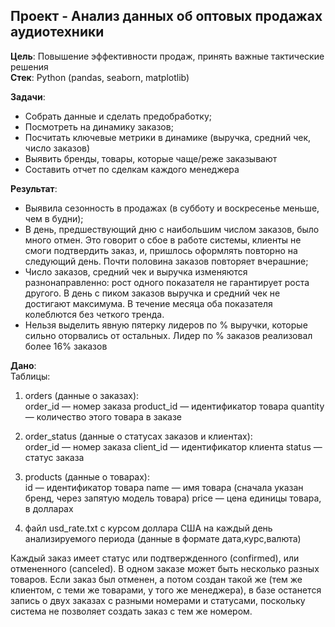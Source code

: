 ## Проект - Анализ данных об оптовых продажах аудиотехники

 **Цель**:  Повышение эффективности продаж, принять важные тактические решения  
 **Стек**: Python (pandas, seaborn, matplotlib)    
 
**Задачи**:   
- Собрать данные и сделать предобработку;
- Посмотреть на динамику заказов;
- Посчитать ключевые метрики в динамике (выручка, средний чек, число заказов)
- Выявить бренды, товары, которые чаще/реже заказывают
- Составить отчет по сделкам каждого менеджера

**Результат**:
- Выявила сезонность в продажах (в субботу и воскресенье меньше, чем в будни);
- В день, предшествующий дню с наибольшим числом заказов, было много отмен. Это говорит о сбое в работе системы, клиенты не смоги подтвердить заказ, и, пришлось оформлять  повторно на следующий день. Почти половина заказов повторяет вчерашние;
- Число заказов, средний чек и выручка изменяются разнонаправленно: рост одного показателя не гарантирует роста другого. В день с пиком заказов выручка и средний чек не достигают максимума. В течение месяца оба показателя колеблются без четкого тренда.
- Нельзя выделить явную пятерку лидеров по % выручки, которые сильно оторвались от остальных. Лидер по % заказов реализовал более 16% заказов
  
**Дано**:   
Таблицы:
1) orders (данные о заказах):  
order_id — номер заказа
product_id — идентификатор товара
quantity — количество этого товара в заказе

2) order_status (данные о статусах заказов и клиентах):  
order_id — номер заказа
client_id — идентификатор клиента
status — статус заказа

3) products (данные о товарах):  
id — идентификатор товара
name — имя товара (сначала указан бренд, через запятую модель товара)
price — цена единицы товара, в долларах

4) файл usd_rate.txt с курсом доллара США на каждый день анализируемого периода (данные в формате дата,курс,валюта)

Каждый заказ имеет статус или подтвержденного (confirmed), или отмененного (canceled). В одном заказе может быть несколько разных товаров. Если заказ был отменен, а потом создан такой же (тем же клиентом, с теми же товарами, у того же менеджера), в базе останется запись о двух заказах с разными номерами и статусами, поскольку система не позволяет создать заказ с тем же номером.



